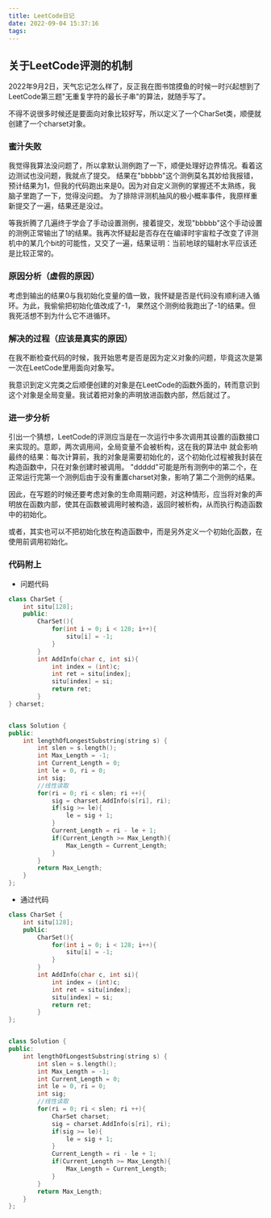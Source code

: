 ```yaml
---
title: LeetCode日记
date: 2022-09-04 15:37:16
tags:
---
```

## 关于LeetCode评测的机制
2022年9月2日，天气忘记怎么样了，反正我在图书馆摸鱼的时候一时兴起想到了LeetCode第三题"无重复字符的最长子串"的算法，就随手写了。

不得不说很多时候还是要面向对象比较好写，所以定义了一个CharSet类，顺便就创建了一个charset对象。

### 蜜汁失败
我觉得我算法没问题了，所以拿默认测例跑了一下，顺便处理好边界情况。看着这边测试也没问题，我就点了提交。
结果在"bbbbb"这个测例莫名其妙给我报错，预计结果为1，但我的代码跑出来是0。因为对自定义测例的掌握还不太熟练，我脑子里跑了一下，觉得没问题。
为了排除评测机抽风的极小概率事件，我原样重新提交了一遍，结果还是没过。

等我折腾了几遍终于学会了手动设置测例，接着提交，发现"bbbbb"这个手动设置的测例正常输出了1的结果。我再次怀疑起是否存在在编译时宇宙粒子改变了评测机中的某几个bit的可能性，又交了一遍，结果证明：当前地球的辐射水平应该还是比较正常的。

### 原因分析（虚假的原因）
考虑到输出的结果0与我初始化变量的值一致，我怀疑是否是代码没有顺利进入循环。为此，我偷偷把初始化值改成了-1，
果然这个测例给我跑出了-1的结果。但我死活想不到为什么它不进循环。

### 解决的过程（应该是真实的原因）
在我不断检查代码的时候，我开始思考是否是因为定义对象的问题，毕竟这次是第一次在LeetCode里用面向对象写。

我意识到定义完类之后顺便创建的对象是在LeetCode的函数外面的，转而意识到这个对象是全局变量。我试着把对象的声明放进函数内部，然后就过了。

### 进一步分析
引出一个猜想，LeetCode的评测应当是在一次运行中多次调用其设置的函数接口来实现的。意即，两次调用间，全局变量不会被析构，这在我的算法中
就会影响最终的结果：每次计算前，我的对象是需要初始化的，这个初始化过程被我封装在构造函数中，只在对象创建时被调用。
"ddddd"可能是所有测例中的第二个，在正常运行完第一个测例后由于没有重置charset对象，影响了第二个测例的结果。

因此，在写题的时候还要考虑对象的生命周期问题，对这种情形，应当将对象的声明放在函数内部，使其在函数被调用时被构造，返回时被析构，从而执行构造函数中的初始化。

或者，其实也可以不把初始化放在构造函数中，而是另外定义一个初始化函数，在使用前调用初始化。

### 代码附上
- 问题代码
```cpp
class CharSet {
    int situ[128];
    public:
        CharSet(){
            for(int i = 0; i < 128; i++){
                situ[i] = -1;
            }
        }
        int AddInfo(char c, int si){
            int index = (int)c;
            int ret = situ[index];
            situ[index] = si;
            return ret;
        }
} charset;


class Solution {
public:
    int lengthOfLongestSubstring(string s) {
        int slen = s.length();
        int Max_Length = -1;
        int Current_Length = 0;
        int le = 0, ri = 0;
        int sig;
        //线性读取
        for(ri = 0; ri < slen; ri ++){
            sig = charset.AddInfo(s[ri], ri);
            if(sig >= le){
                le = sig + 1;
            }
            Current_Length = ri - le + 1;
            if(Current_Length >= Max_Length){
                Max_Length = Current_Length;
            }
        }
        return Max_Length;
    }
};
```
- 通过代码
```cpp
class CharSet {
    int situ[128];
    public:
        CharSet(){
            for(int i = 0; i < 128; i++){
                situ[i] = -1;
            }
        }
        int AddInfo(char c, int si){
            int index = (int)c;
            int ret = situ[index];
            situ[index] = si;
            return ret;
        }
};


class Solution {
public:
    int lengthOfLongestSubstring(string s) {
        int slen = s.length();
        int Max_Length = -1;
        int Current_Length = 0;
        int le = 0, ri = 0;
        int sig;
        //线性读取
        for(ri = 0; ri < slen; ri ++){
            CharSet charset;
            sig = charset.AddInfo(s[ri], ri);
            if(sig >= le){
                le = sig + 1;
            }
            Current_Length = ri - le + 1;
            if(Current_Length >= Max_Length){
                Max_Length = Current_Length;
            }
        }
        return Max_Length;
    }
};
```
